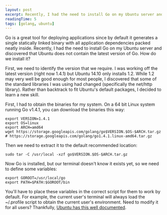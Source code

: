 ```yaml
---
layout: post
excerpt: Recently, I had the need to install Go on my Ubuntu server and discovered that Ubuntu does not contain the latest version of Go. How do we install it?
readingTime: 5
tags: [golang, ubuntu]
---
```

Go is a great tool for deploying applications since by default it generates a single statically linked binary with all application dependencies packed neatly inside. Recently, I had the need to install Go on my Ubuntu server and discovered that Ubuntu does not contain the latest version of Go. How do we install it?

First, we need to identify the version that we require. I was working off the latest version (right now 1.4.1) but Ubuntu 14.10 only installs 1.2. While 1.2 may very well be good enough for most people, I discovered that some of the standard libraries I was using had changed (specifically the net/http library). Rather than backtrack to fit Ubuntu's default packages, I decided to learn a new skill.

First, I had to obtain the binaries for my system. On a 64 bit Linux system running Go v1.4.1, you can download the binaries this way:

    export VERSION=1.4.1
    export OS=linux
    export ARCH=amd64
    wget https://storage.googleapis.com/golang/go$VERSION.$OS-$ARCH.tar.gz
    # https://storage.googleapis.com/golang/go1.4.1.linux-amd64.tar.gz

Then we need to extract it to the default recommended location:

    sudo tar -C /usr/local -xzf go$VERSION.$OS-$ARCH.tar.gz

Now Go is installed, but our terminal doesn't know it exists yet, so we need to define some variables:

    export GOROOT=/usr/local/go
    export PATH=$PATH:$GOROOT/bin

You'll have to place these variables in the correct script for them to work by default. For example, the current user's terminal will always load the ~/.profile script to obtain the current user's environment. Need to modify it for all users? Thankfully, [Ubuntu has this well documented](https://help.ubuntu.com/community/EnvironmentVariables).
